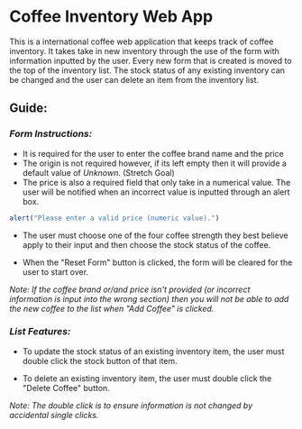 # Coffee Inventory Web App

This is a international coffee web application that keeps track of coffee inventory. It takes take in new inventory through the use of the form with information inputted by the user. Every new form that is created is moved to the top of the inventory list. The stock status of any existing inventory can be changed and the user can delete an item from the inventory list.

## Guide:

### *Form Instructions:*
- It is required for the user to enter the coffee brand name and the price
- The origin is not required however, if its left empty then it will provide a default value of *Unknown*. (Stretch Goal)
- The price is also a required field that only take in a numerical value. The user will be notified when an incorrect value is inputted through an alert box.
```js
alert("Please enter a valid price (numeric value).")
```

- The user must choose one of the four coffee strength they best believe apply to their input and then choose the stock status of the coffee.

- When the "Reset Form" button is clicked, the form will be cleared for the user to start over.

*Note: If the coffee brand or/and price isn't provided (or incorrect information is input into the wrong section) then you will not be able to add the new coffee to the list when "Add Coffee" is clicked.*


### *List Features:*

- To update the stock status of an existing inventory item, the user must double click the stock button of that item.

- To delete an existing inventory item, the user must double click the "Delete Coffee" button.

*Note: The double click is to ensure information is not changed by accidental single clicks.*